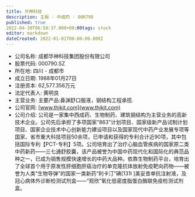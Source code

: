 ```yaml
---
title: 华神科技
description: 主板 - 中成药 - 000790
published: true
2022-04-30T06:58:37.000+08:00tags: stock
editor: markdown
dateCreated: 2022-01-01T00:00:00.000Z
---
```


- 公司名称: 成都华神科技集团股份有限公司
- 股票代码: 000790.SZ
- 所在地: 四川 - 成都市
- 成立日期: 1988年01月27日
- 注册资本: 62,577.356万元
- 法定代表人: 黄明良
- 主营业务: 主要产品:鼻渊舒口服液，钢结构工程承揽.
- 公司官网: [www.thjkjt.com](www.thjkjt.com)
- 公司介绍: 公司是一家集中西成药、生物制药、建筑钢结构为主营业务的高新技术企业。公司先后承担了多项国家“863”计划项目、国家级新产品试制计划项目、国家企业技术中心创新能力建设项目以及国家现代中药产业发展专项等国家、省市重大科技项目50余项，已申请和获得的专利合计近90项，其中包括国际专利【PCT-专利】5项。公司培育出了治疗心脑血管疾病的国家原二类中药新药——三七通舒胶囊，该产品被誉为中国中药现代化和国际化的典范品种之一，已成为销售规模快速增长的中药大品种。依靠生物制药平台，培育出了全球首个用于原发性肝细胞肝癌治疗的单克隆抗体放射免疫靶向药物——被誉为人类“生物导弹”的国家一类新药“利卡汀”碘[131I ]美妥昔单抗注射液，及冠心病体外诊断检测试剂盒——“观欣”氧化低密度脂蛋白酶联免疫检测试剂盒。


